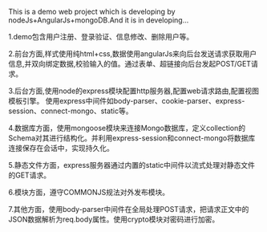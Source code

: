 This is a demo web project which is developing by nodeJs+AngularJs+mongoDB.And it is in developing...

1.demo包含用户注册、登录验证、信息修改、删除用户等。

2.前台方面,样式使用纯html+css,数据使用angularJs来向后台发送请求获取用户信息,并双向绑定数据,校验输入的值。通过表单、超链接向后台发起POST/GET请求。

3.后台方面,使用node的express模块配置http服务器,配置web请求路由,配置视图模板引擎。
使用express中间件如body-parser、cookie-parser、express-session、connect-mongo、static等。

4.数据库方面，使用mongoose模块来连接Mongo数据库，定义collection的Schema对其进行结构化。并利用express-session和connect-mongo将数据库连接保存在会话中，实现持久化。

5.静态文件方面，express服务器通过内置的static中间件以流式处理对静态文件的GET请求。

6.模块方面，遵守COMMONJS规法对外发布模块。

7.其他方面，使用body-parser中间件在全局处理POST请求，把请求正文中的JSON数据解析为req.body属性。使用crypto模块对密码进行加密。














